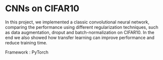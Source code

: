 # CNNs on CIFAR10

In this project, we implemented a classic convolutional neural network, comparing the performance using different regularization techniques, such as data augmentation, droput and batch-normalization on CIFAR10.
In the end we also showed how transfer learning can improve performance and reduce training time.

Framework : PyTorch
